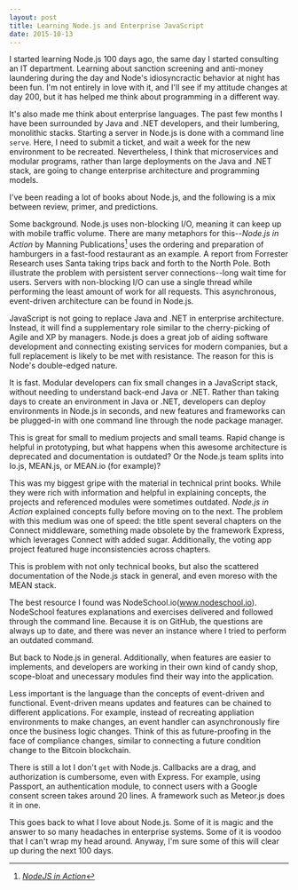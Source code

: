 ```yaml
---
layout: post
title: Learning Node.js and Enterprise JavaScript
date: 2015-10-13
---
```


I started learning Node.js 100 days ago, the same day I started consulting an IT department. Learning about sanction screening and anti-money laundering during the day and Node's idiosyncractic behavior at night has been fun. I'm not entirely in love with it, and I'll see if my attitude changes at day 200, but it has helped me think about programming in a different way.


It's also made me think about enterprise languages. The past few months I have been surrounded by Java and .NET developers, and their lumbering, monolithic stacks. Starting a server in Node.js is done with a command line `serve`. Here, I need to submit a ticket, and wait a week for the new environment to be recreated. Nevertheless, I think that microservices and modular programs, rather than large deployments on the Java and .NET stack, are going to change enterprise architecture and programming models.


I've been reading a lot of books about Node.js, and the following is a mix between review, primer, and predictions.


Some background. Node.js uses non-blocking I/O, meaning it can keep up with mobile traffic volume. There are many metaphors for this--*Node.js in Action* by Manning Publications[^1] uses the ordering and preparation of hamburgers in a fast-food restaurant as an example. A report from Forrester Research uses Santa taking trips back and forth to the North Pole. Both illustrate the problem with persistent server connections--long wait time for users. Servers with non-blocking I/O can use a single thread while performing the least amount of work for all requests. This asynchronous, event-driven architecture can be found in Node.js.


JavaScript is not going to replace Java and .NET in enterprise architecture. Instead, it will find a supplementary role similar to the cherry-picking of Agile and XP by managers. Node.js does a great job of aiding software development and connecting existing services for modern companies, but a full replacement is likely to be met with resistance. The reason for this is Node's double-edged nature.


It is fast. Modular developers can fix small changes in a JavaScript stack, without needing to understand back-end Java or .NET. Rather than taking days to create an environment in Java or .NET, developers can deploy environments in Node.js in seconds, and new features and frameworks can be plugged-in with one command line through the node package manager.


This is great for small to medium projects and small teams. Rapid change is helpful in prototyping, but what happens when this awesome architecture is deprecated and documentation is outdated? Or the Node.js team splits into Io.js, MEAN.js, or MEAN.io (for example)?


This was my biggest gripe with the material in technical print books. While they were rich with information and helpful in explaining concepts, the projects and referenced modules were sometimes outdated. *Node.js in Action* explained concepts fully before moving on to the next. The problem with this medium was one of speed: the title spent several chapters on the Connect middleware, something made obsolete by the framework Express, which leverages Connect with added sugar. Additionally, the voting app project featured huge inconsistencies across chapters.


This is problem with not only technical books, but also the scattered documentation of the Node.js stack in general, and even moreso with the MEAN stack.


The best resource I found was NodeSchool.io(www.nodeschool.io). NodeSchool features explanations and exercises delivered and followed through the command line. Because it is on GitHub, the questions are always up to date, and there was never an instance where I tried to perform an outdated command.


But back to Node.js in general. Additionally, when features are easier to implements, and developers are working in their own kind of candy shop, scope-bloat and unecessary modules find their way into the application.


Less important is the language than the concepts of event-driven and functional. Event-driven means updates and features can be chained to different applications. For example, instead of recreating appliation environments to make changes, an event handler can asynchronously fire once the business logic changes. Think of this as future-proofing in the face of compliance changes, similar to connecting a future condition change to the Bitcoin blockchain.


There is still a lot I don't `get` with Node.js. Callbacks are a drag, and authorization is cumbersome, even with Express. For example, using Passport, an authentication module, to connect users with a Google consent screen takes around 20 lines. A framework such as Meteor.js does it in one.


This goes back to what I love about Node.js. Some of it is magic and the answer to so many headaches in enterprise systems. Some of it is voodoo that I can't wrap my head around. Anyway, I'm sure some of this will clear up during the next 100 days.


[^1]: [*NodeJS in Action*](https://www.manning.com/books/node-js-in-action)
[^2]: [Forrester](https://forrester.com/home)
